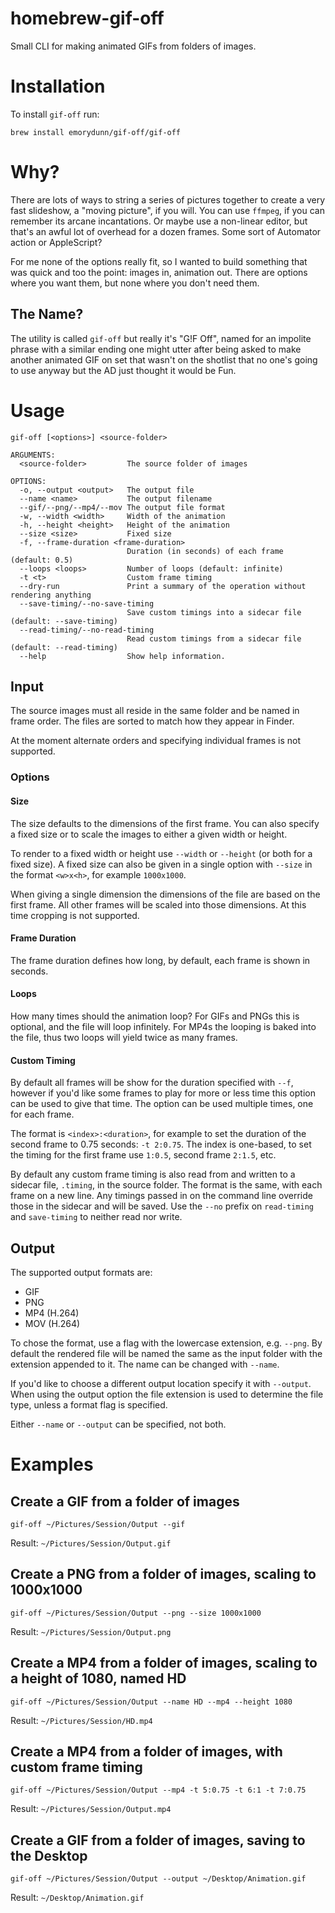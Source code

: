 # homebrew-gif-off

Small CLI for making animated GIFs from folders of images.

# Installation

To install `gif-off` run:

```shell
brew install emorydunn/gif-off/gif-off
```

# Why?

There are lots of ways to string a series of pictures together to create a very fast slideshow, a "moving picture", if you will. You can use `ffmpeg`, if you can remember its arcane incantations. Or maybe use a non-linear editor, but that's an awful lot of overhead for a dozen frames. Some sort of Automator action or AppleScript?

For me none of the options really fit, so I wanted to build something that was quick and too the point: images in, animation out. There are options where you want them, but none where you don't need them.

## The Name?

The utility is called `gif-off` but really it's "G!F Off", named for an impolite phrase with a similar ending one might utter after being asked to make another animated GIF on set that wasn't on the shotlist that no one's going to use anyway but the AD just thought it would be Fun.

# Usage

```
gif-off [<options>] <source-folder>

ARGUMENTS:
  <source-folder>         The source folder of images

OPTIONS:
  -o, --output <output>   The output file
  --name <name>           The output filename
  --gif/--png/--mp4/--mov The output file format
  -w, --width <width>     Width of the animation
  -h, --height <height>   Height of the animation
  --size <size>           Fixed size
  -f, --frame-duration <frame-duration>
                          Duration (in seconds) of each frame (default: 0.5)
  --loops <loops>         Number of loops (default: infinite)
  -t <t>                  Custom frame timing
  --dry-run               Print a summary of the operation without rendering anything
  --save-timing/--no-save-timing
                          Save custom timings into a sidecar file (default: --save-timing)
  --read-timing/--no-read-timing
                          Read custom timings from a sidecar file (default: --read-timing)
  --help                  Show help information.
```

## Input

The source images must all reside in the same folder and be named in frame order. The files are sorted to match how they appear in Finder.

At the moment alternate orders and specifying individual frames is not supported.

### Options

#### Size

The size defaults to the dimensions of the first frame. You can also specify a fixed size or to scale the images to either a given width or height.

To render to a fixed width or height use `--width` or `--height` (or both for a fixed size). A fixed size can also be given in a single option with `--size` in the format `<w>x<h>`, for example `1000x1000`.

When giving a single dimension the dimensions of the file are based on the first frame. All other frames will be scaled into those dimensions. At this time cropping is not supported.

#### Frame Duration

The frame duration defines how long, by default, each frame is shown in seconds.

#### Loops

How many times should the animation loop? For GIFs and PNGs this is optional, and the file will loop infinitely. For MP4s the looping is baked into the file, thus two loops will yield twice as many frames.

#### Custom Timing

By default all frames will be show for the duration specified with `--f`, however if you'd like some frames to play for more or less time this option can be used to give that time. The option can be used multiple times, one for each frame.

The format is `<index>:<duration>`, for example to set the duration of the second frame to 0.75 seconds: `-t 2:0.75`. The index is one-based, to set the timing for the first frame use `1:0.5`, second frame `2:1.5`, etc.

By default any custom frame timing is also read from and written to a sidecar file, `.timing`, in the source folder. The format is the same, with each frame on a new line. Any timings passed in on the command line override those in the sidecar and will be saved. Use the `--no` prefix on `read-timing` and `save-timing` to neither read nor write.

## Output

The supported output formats are:

- GIF
- PNG
- MP4 (H.264)
- MOV (H.264)

To chose the format, use a flag with the lowercase extension, e.g. `--png`. By default the rendered file will be named the same as the input folder with the extension appended to it. The name can be changed with `--name`.

If you'd like to choose a different output location specify it with `--output`. When using the output option the file extension is used to determine the file type, unless a format flag is specified.

Either `--name` or `--output` can be specified, not both.

# Examples

## Create a GIF from a folder of images

```shell
gif-off ~/Pictures/Session/Output --gif
```

Result: `~/Pictures/Session/Output.gif`

## Create a PNG from a folder of images, scaling to 1000x1000

```shell
gif-off ~/Pictures/Session/Output --png --size 1000x1000
```

Result: `~/Pictures/Session/Output.png`

## Create a MP4 from a folder of images, scaling to a height of 1080, named HD

```shell
gif-off ~/Pictures/Session/Output --name HD --mp4 --height 1080
```

Result: `~/Pictures/Session/HD.mp4`

## Create a MP4 from a folder of images, with custom frame timing

```shell
gif-off ~/Pictures/Session/Output --mp4 -t 5:0.75 -t 6:1 -t 7:0.75
```

Result: `~/Pictures/Session/Output.mp4`

## Create a GIF from a folder of images, saving to the Desktop

```shell
gif-off ~/Pictures/Session/Output --output ~/Desktop/Animation.gif
```

Result: `~/Desktop/Animation.gif`
